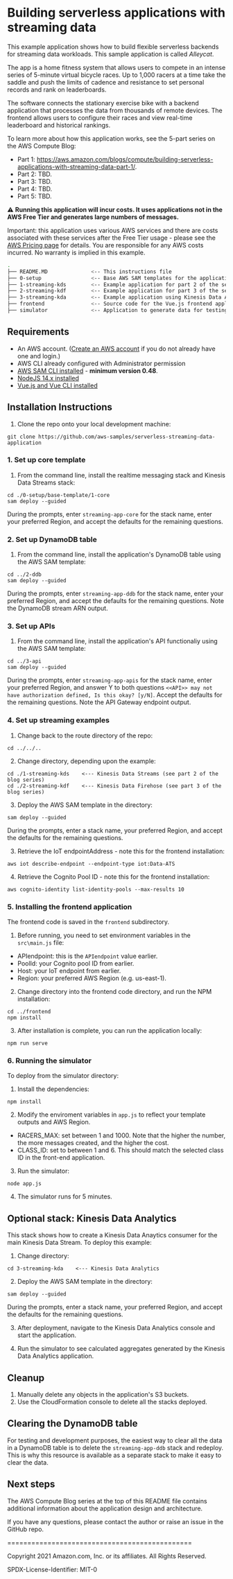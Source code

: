 
# Building serverless applications with streaming data

This example application shows how to build flexible serverless backends for streaming data workloads. This sample application is called *Alleycat*.

The app is a home fitness system that allows users to compete in an intense series of 5-minute virtual bicycle races. Up to 1,000 racers at a time take the saddle and push the limits of cadence and resistance to set personal records and rank on leaderboards.

The software connects the stationary exercise bike with a backend application that processes the data from thousands of remote devices. The frontend allows users to configure their races and view real-time leaderboard and historical rankings.

To learn more about how this application works, see the 5-part series on the AWS Compute Blog:
* Part 1: https://aws.amazon.com/blogs/compute/building-serverless-applications-with-streaming-data-part-1/.
* Part 2: TBD.
* Part 3: TBD.
* Part 4: TBD.
* Part 5: TBD.

:warning: **Running this application will incur costs. It uses applications not in the AWS Free Tier and generates large numbers of messages.**

Important: this application uses various AWS services and there are costs associated with these services after the Free Tier usage - please see the [AWS Pricing page](https://aws.amazon.com/pricing/) for details. You are responsible for any AWS costs incurred. No warranty is implied in this example.

```bash
.
├── README.MD              <-- This instructions file
├── 0-setup                <-- Base AWS SAM templates for the application
├── 1-streaming-kds        <-- Example application for part 2 of the series
├── 2-streaming-kdf        <-- Example application for part 3 of the series
├── 3-streaming-kda        <-- Example application using Kinesis Data Analytics
├── frontend               <-- Source code for the Vue.js frontend application
├── simulator              <-- Application to generate data for testing
```

## Requirements

* An AWS account. ([Create an AWS account](https://portal.aws.amazon.com/gp/aws/developer/registration/index.html) if you do not already have one and login.)
* AWS CLI already configured with Administrator permission
* [AWS SAM CLI installed](https://docs.aws.amazon.com/serverless-application-model/latest/developerguide/serverless-sam-cli-install.html) - **minimum version 0.48**.
* [NodeJS 14.x installed](https://nodejs.org/en/download/)
* [Vue.js and Vue CLI installed](https://vuejs.org/v2/guide/installation.html)

## Installation Instructions

1. Clone the repo onto your local development machine:
```
git clone https://github.com/aws-samples/serverless-streaming-data-application
```

### 1. Set up core template

1. From the command line, install the realtime messaging stack and Kinesis Data Streams stack:
```
cd ./0-setup/base-template/1-core
sam deploy --guided 
```
During the prompts, enter `streaming-app-core` for the stack name, enter your preferred Region, and accept the defaults for the remaining questions.

### 2. Set up DynamoDB table

1. From the command line, install the application's DynamoDB table using the AWS SAM template:
```
cd ../2-ddb
sam deploy --guided 
```
During the prompts, enter `streaming-app-ddb` for the stack name, enter your preferred Region, and accept the defaults for the remaining questions. Note the DynamoDB stream ARN output.

### 3. Set up APIs

1. From the command line, install the application's API functionaliy using the AWS SAM template:
```
cd ../3-api
sam deploy --guided 
```
During the prompts, enter `streaming-app-apis` for the stack name, enter your preferred Region, and answer Y to both questions `<<API>> may not have authorization defined, Is this okay? [y/N]`. Accept the defaults for the remaining questions. Note the API Gateway endpoint output.

### 4. Set up streaming examples

1. Change back to the route directory of the repo:
```
cd ../../..
```
2. Change directory, depending upon the example:
```
cd ./1-streaming-kds    <--- Kinesis Data Streams (see part 2 of the blog series)
cd ./2-streaming-kdf    <--- Kinesis Data Firehose (see part 3 of the blog series)
```
3. Deploy the AWS SAM template in the directory:
```
sam deploy --guided 
```
During the prompts, enter a stack name, your preferred Region, and accept the defaults for the remaining questions. 

3. Retrieve the IoT endpointAddress - note this for the frontend installation:
```
aws iot describe-endpoint --endpoint-type iot:Data-ATS
```
4. Retrieve the Cognito Pool ID - note this for the frontend installation:
```
aws cognito-identity list-identity-pools --max-results 10
```

### 5. Installing the frontend application

The frontend code is saved in the `frontend` subdirectory. 

1. Before running, you need to set environment variables in the `src\main.js` file:

- APIendpoint: this is the `APIendpoint` value earlier.
- PoolId: your Cognito pool ID from earlier.
- Host: your IoT endpoint from earlier.
- Region: your preferred AWS Region (e.g. us-east-1).

2. Change directory into the frontend code directory, and run the NPM installation:

```
cd ../frontend
npm install
```
3. After installation is complete, you can run the application locally:

```
npm run serve
```

### 6. Running the simulator

To deploy from the simulator directory:

1. Install the dependencies:
```
npm install
```
2. Modify the enviroment variables in `app.js` to reflect your template outputs and AWS Region.

- RACERS_MAX: set between 1 and 1000. Note that the higher the number, the more messages created, and the higher the cost.
- CLASS_ID: set to between 1 and 6. This should match the selected class ID in the front-end application.

3. Run the simulator:
```
node app.js
```
4. The simulator runs for 5 minutes.

## Optional stack: Kinesis Data Analytics

This stack shows how to create a Kinesis Data Anaytics consumer for the main Kinesis Data Stream. To deploy this example:

1. Change directory:
```
cd 3-streaming-kda    <--- Kinesis Data Analytics 
```
2. Deploy the AWS SAM template in the directory:
```
sam deploy --guided 
```
During the prompts, enter a stack name, your preferred Region, and accept the defaults for the remaining questions. 

3. After deployment, navigate to the Kinesis Data Analytics console and start the application.

4. Run the simulator to see calculated aggregates generated by the Kinesis Data Analytics application.

## Cleanup

1. Manually delete any objects in the application's S3 buckets.
2. Use the CloudFormation console to delete all the stacks deployed.

## Clearing the DynamoDB table

For testing and development purposes, the easiest way to clear all the data in a DynamoDB table is to delete the `streaming-app-ddb` stack and redeploy. This is why this resource is available as a separate stack to make it easy to clear the data.

## Next steps

The AWS Compute Blog series  at the top of this README file contains additional information about the application design and architecture.

If you have any questions, please contact the author or raise an issue in the GitHub repo.

==============================================

Copyright 2021 Amazon.com, Inc. or its affiliates. All Rights Reserved.

SPDX-License-Identifier: MIT-0

